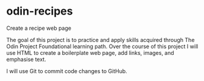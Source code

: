 # odin-recipes

Create a recipe web page

The goal of this project is to practice and apply skills acquired through The Odin Project Foundational learning path. Over the course of this project I will use HTML to create a boilerplate web page, add links, images, and emphasise text.

I will use Git to commit code changes to GitHub.